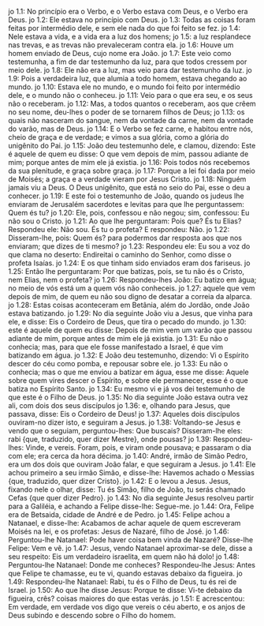 jo 1.1: No princípio era o Verbo, e o Verbo estava com Deus, e o Verbo era Deus.
jo 1.2: Ele estava no princípio com Deus.
jo 1.3: Todas as coisas foram feitas por intermédio dele, e sem ele nada do que foi feito se fez.
jo 1.4: Nele estava a vida, e a vida era a luz dos homens;
jo 1.5: a luz resplandece nas trevas, e as trevas não prevaleceram contra ela.
jo 1.6: Houve um homem enviado de Deus, cujo nome era João.
jo 1.7: Este veio como testemunha, a fim de dar testemunho da luz, para que todos cressem por meio dele.
jo 1.8: Ele não era a luz, mas veio para dar testemunho da luz.
jo 1.9: Pois a verdadeira luz, que alumia a todo homem, estava chegando ao mundo.
jo 1.10: Estava ele no mundo, e o mundo foi feito por intermédio dele, e o mundo não o conheceu.
jo 1.11: Veio para o que era seu, e os seus não o receberam.
jo 1.12: Mas, a todos quantos o receberam, aos que crêem no seu nome, deu-lhes o poder de se tornarem filhos de Deus;
jo 1.13: os quais não nasceram do sangue, nem da vontade da carne, nem da vontade do varão, mas de Deus.
jo 1.14: E o Verbo se fez carne, e habitou entre nós, cheio de graça e de verdade; e vimos a sua glória, como a glória do unigênito do Pai.
jo 1.15: João deu testemunho dele, e clamou, dizendo: Este é aquele de quem eu disse: O que vem depois de mim, passou adiante de mim; porque antes de mim ele já existia.
jo 1.16: Pois todos nós recebemos da sua plenitude, e graça sobre graça.
jo 1.17: Porque a lei foi dada por meio de Moisés; a graça e a verdade vieram por Jesus Cristo.
jo 1.18: Ninguém jamais viu a Deus. O Deus unigênito, que está no seio do Pai, esse o deu a conhecer.
jo 1.19: E este foi o testemunho de João, quando os judeus lhe enviaram de Jerusalém sacerdotes e levitas para que lhe perguntassem: Quem és tu?
jo 1.20: Ele, pois, confessou e não negou; sim, confessou: Eu não sou o Cristo.
jo 1.21: Ao que lhe perguntaram: Pois que? És tu Elias? Respondeu ele: Não sou. És tu o profeta? E respondeu: Não.
jo 1.22: Disseram-lhe, pois: Quem és? para podermos dar resposta aos que nos enviaram; que dizes de ti mesmo?
jo 1.23: Respondeu ele: Eu sou a voz do que clama no deserto: Endireitai o caminho do Senhor, como disse o profeta Isaías.
jo 1.24: E os que tinham sido enviados eram dos fariseus.
jo 1.25: Então lhe perguntaram: Por que batizas, pois, se tu não és o Cristo, nem Elias, nem o profeta?
jo 1.26: Respondeu-lhes João: Eu batizo em água; no meio de vós está um a quem vós não conheceis.
jo 1.27: aquele que vem depois de mim, de quem eu não sou digno de desatar a correia da alparca.
jo 1.28: Estas coisas aconteceram em Betânia, além do Jordão, onde João estava batizando.
jo 1.29: No dia seguinte João viu a Jesus, que vinha para ele, e disse: Eis o Cordeiro de Deus, que tira o pecado do mundo.
jo 1.30: este é aquele de quem eu disse: Depois de mim vem um varão que passou adiante de mim, porque antes de mim ele já existia.
jo 1.31: Eu não o conhecia; mas, para que ele fosse manifestado a Israel, é que vim batizando em água.
jo 1.32: E João deu testemunho, dizendo: Vi o Espírito descer do céu como pomba, e repousar sobre ele.
jo 1.33: Eu não o conhecia; mas o que me enviou a batizar em água, esse me disse: Aquele sobre quem vires descer o Espírito, e sobre ele permanecer, esse é o que batiza no Espírito Santo.
jo 1.34: Eu mesmo vi e já vos dei testemunho de que este é o Filho de Deus.
jo 1.35: No dia seguinte João estava outra vez ali, com dois dos seus discípulos
jo 1.36: e, olhando para Jesus, que passava, disse: Eis o Cordeiro de Deus!
jo 1.37: Aqueles dois discípulos ouviram-no dizer isto, e seguiram a Jesus.
jo 1.38: Voltando-se Jesus e vendo que o seguiam, perguntou-lhes: Que buscais? Disseram-lhe eles: rabi {que, traduzido, quer dizer Mestre}, onde pousas?
jo 1.39: Respondeu-lhes: Vinde, e vereis. Foram, pois, e viram onde pousava; e passaram o dia com ele; era cerca da hora décima.
jo 1.40: André, irmão de Simão Pedro, era um dos dois que ouviram João falar, e que seguiram a Jesus.
jo 1.41: Ele achou primeiro a seu irmão Simão, e disse-lhe: Havemos achado o Messias {que, traduzido, quer dizer Cristo}.
jo 1.42: E o levou a Jesus. Jesus, fixando nele o olhar, disse: Tu és Simão, filho de João, tu serás chamado Cefas {que quer dizer Pedro}.
jo 1.43: No dia seguinte Jesus resolveu partir para a Galiléia, e achando a Felipe disse-lhe: Segue-me.
jo 1.44: Ora, Felipe era de Betsaida, cidade de André e de Pedro.
jo 1.45: Felipe achou a Natanael, e disse-lhe: Acabamos de achar aquele de quem escreveram Moisés na lei, e os profetas: Jesus de Nazaré, filho de José.
jo 1.46: Perguntou-lhe Natanael: Pode haver coisa bem vinda de Nazaré? Disse-lhe Felipe: Vem e vê.
jo 1.47: Jesus, vendo Natanael aproximar-se dele, disse a seu respeito: Eis um verdadeiro israelita, em quem não há dolo!
jo 1.48: Perguntou-lhe Natanael: Donde me conheces? Respondeu-lhe Jesus: Antes que Felipe te chamasse, eu te vi, quando estavas debaixo da figueira.
jo 1.49: Respondeu-lhe Natanael: Rabi, tu és o Filho de Deus, tu és rei de Israel.
jo 1.50: Ao que lhe disse Jesus: Porque te disse: Vi-te debaixo da figueira, crês? coisas maiores do que estas verás.
jo 1.51: E acrescentou: Em verdade, em verdade vos digo que vereis o céu aberto, e os anjos de Deus subindo e descendo sobre o Filho do homem.
